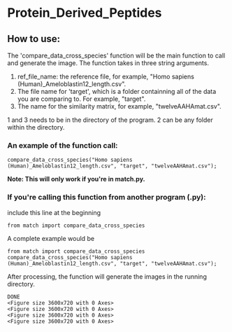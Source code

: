 # Protein_Derived_Peptides

## How to use:
The 'compare_data_cross_species' function will be the main function to call and generate the image.
The function takes in three string arguments.
1. ref_file_name: the reference file, for example, "Homo sapiens (Human)_Ameloblastin12_length.csv".
2. The file name for 'target', which is a folder containning all of the data you are comparing to. For example, "target".
3. The name for the similarity matrix, for example, "twelveAAHAmat.csv".

1 and 3 needs to be in the directory of the program. 2 can be any folder within the directory.

### An example of the function call:
```
compare_data_cross_species("Homo sapiens (Human)_Ameloblastin12_length.csv", "target", "twelveAAHAmat.csv");
```
**Note: This will only work if you're in match.py.**

### If you're calling this function from another program (.py):
include this line at the beginning 
```
from match import compare_data_cross_species
```
A complete example would be 
```
from match import compare_data_cross_species
compare_data_cross_species("Homo sapiens (Human)_Ameloblastin12_length.csv", "target", "twelveAAHAmat.csv");
```

After processing, the function will generate the images in the running directory.
```
DONE
<Figure size 3600x720 with 0 Axes>
<Figure size 3600x720 with 0 Axes>
<Figure size 3600x720 with 0 Axes>
<Figure size 3600x720 with 0 Axes>
```
